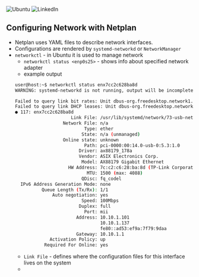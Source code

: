 ![Ubuntu](https://img.shields.io/badge/Ubuntu-E95420?style=for-the-badge&logo=ubuntu&logoColor=white)
![LinkedIn](https://img.shields.io/badge/linkedin-%230077B5.svg?style=for-the-badge&logo=linkedin&logoColor=white)

## Configuring Network with Netplan
- Netplan uses YAML files to describe network interfaces.
- Configurations are rendered by `systemd-networkd` or `NetworkManager`
- `networkctl` - in Ubuntu it is used to manage network
  - `networkctl status <enp0s25>` - shows info about specified network adapter
  - example output
  ```bash
  user@host:~$ networkctl status enx7cc2c628ba8d
  WARNING: systemd-networkd is not running, output will be incomplete.
  
  Failed to query link bit rates: Unit dbus-org.freedesktop.network1.service not found.
  Failed to query link DHCP leases: Unit dbus-org.freedesktop.network1.service not found.
  ● 117: enx7cc2c628ba8d                                                         
                       Link File: /usr/lib/systemd/network/73-usb-net-by-mac.link
                    Network File: n/a
                            Type: ether
                           State: n/a (unmanaged)
                    Online state: unknown
                            Path: pci-0000:00:14.0-usb-0:5.3:1.0
                          Driver: ax88179_178a
                          Vendor: ASIX Electronics Corp.
                           Model: AX88179 Gigabit Ethernet
                      HW Address: 7c:c2:c6:28:ba:8d (TP-Link Corporation Limited)
                             MTU: 1500 (max: 4088)
                           QDisc: fq_codel
    IPv6 Address Generation Mode: none
            Queue Length (Tx/Rx): 1/1
                Auto negotiation: yes
                           Speed: 100Mbps
                          Duplex: full
                            Port: mii
                         Address: 10.10.1.101
                                  10.10.1.137
                                  fe80::ad53:ef9a:7f79:9daa
                         Gateway: 10.10.1.1
               Activation Policy: up
             Required For Online: yes
  ```
    - `Link File` - defines where the configuration files for this interface lives on the system
    - 
  
